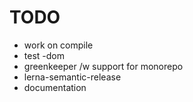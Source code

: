 # TODO
- work on compile
- test -dom
- greenkeeper /w support for monorepo
- lerna-semantic-release
- documentation

